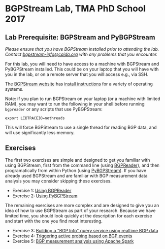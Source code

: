 # BGPStream Lab, TMA PhD School 2017

## Lab Prerequisite: BGPStream and PyBGPStream
_Please ensure that you have BGPStream installed prior to attending the
lab. Contact bgpstream-info@caida.org with any problems that you encounter._

For this lab, you will need to have access to a machine with BGPStream and
PyBGPStream installed. This could be on your laptop that you will have with you
in the lab, or on a remote server that you will access e.g., via SSH.

The [BGPStream website](https://bgpstream.caida.org) has
[install instructions](http://bgpstream.caida.org/docs/install) for a variety of
operating systems.

Note: if you plan to run BGPStream on your laptop (or a machine with limited
RAM), you may want to run the following in your shell before running `bgpreader`
or any scripts that use PyBGPStream:
```
export LIBTRACEIO=nothreads
```
This will force BGPStream to use a single thread for reading BGP data, and will
use significantly less memory.

## Exercises

The first two exercises are simple and designed to get you familiar with using
BGPStream, first from the command line (using
[BGPReader](http://bgpstream.caida.org/docs/tools/bgpreader)), and then
programatically from within Python (using
[PyBGPStream](http://bgpstream.caida.org/docs/api/pybgpstream)). If you have
already used BGPStream and are familiar with BGP measurement data analysis you
may consider skipping these exercises.

 - Exercise 1: [Using BGPReader](https://github.com/CAIDA/bgpstream-tma-phdschool/blob/master/exercise-1-bgpreader/README.md)
 - Exercise 2: [Using PyBGPStream](https://github.com/CAIDA/bgpstream-tma-phdschool/blob/master/exercise-2-pybgpstream/README.md)

The remaining exercises are more complex and are designed to give you an idea of
how to use BGPStream as part of your research. Because we have limited time, you
should look quickly at the description for each exercise and start with the one
you find most interesting.

 - Exercise 3: [Building a "BGP Info" query service using realtime BGP data](https://github.com/CAIDA/bgpstream-tma-phdschool/blob/master/exercise-3-bgp-info/README.md)
 - Exercise 4: [Triggering active probing based on BGP events](https://github.com/CAIDA/bgpstream-tma-phdschool/blob/master/exercise-4-active-probing/README.md)
 - Exercise 5: [BGP measurement analysis using Apache Spark](https://github.com/CAIDA/bgpstream-tma-phdschool/blob/master/exercise-5-spark/README.md)
